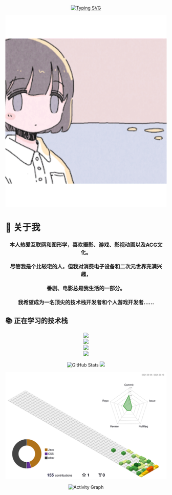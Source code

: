 <!-- 打字动画标题 -->
<p align="center">
  <a href="https://git.io/typing-svg">
    <img src="https://readme-typing-svg.demolab.com?font=Fira+Code&size=40&pause=1000&color=F79BED&center=true&vCenter=true&width=900&lines=Print(%22%E4%BD%A0%E5%A5%BD+%EF%BC%81%E4%B8%96%E7%95%8C%22)" alt="Typing SVG" />
  </a>
</p>

<!-- 顶部大图 -->
<p align="center">
  <img src="/img/19.gif" alt="Banner" width="100%" height="600px" style="object-fit: cover;">
</p>


# 🌸 关于我

<h3 align="center">
  本人热爱互联网和图形学，喜欢摄影、游戏、影视动画以及ACG文化。<br><br>
  尽管我是个比较宅的人，但我对消费电子设备和二次元世界充满兴趣，<br><br>
  番剧、电影总是我生活的一部分。<br><br>
  我希望成为一名顶尖的技术栈开发者和个人游戏开发者……
</h3>
 
## 📚 正在学习的技术栈

<p align="center">
  <a href="https://skillicons.dev">
    <img src="https://skillicons.dev/icons?i=c,cpp,cs,java,python,go,js,html,css,ts" /><br>
    <img src="https://skillicons.dev/icons?i=git,github,idea,clion,pycharm,webstorm,rider,visualstudio,vscode,linux,windows,ubuntu" /><br>
    <img src="https://skillicons.dev/icons?i=npm,nodejs,cmake,dotnet,nginx,mysql,redis,docker,maven,qt,electron,vue,react" /><br>
    <img src="https://skillicons.dev/icons?i=pr,ae,au,ps,godot,unreal,unity,blender" />
  </a>
</p>

<p align="center">
  <img src="https://github-readme-stats.vercel.app/api?username=EchoLumi&show_icons=true&theme=radical" alt="GitHub Stats" height="160px"/>
  <img height="160px" src="https://github-readme-stats.vercel.app/api?username=EchoLumi&hide_title=true&hide_border=true&show_icons=trueline_height=21&text_color=000&icon_color=000&bg_color=0,ea6161,ffc64d,fffc4d,52fa5a&theme=graywhite" />
</p>

![](./profile-3d-contrib/profile-season-animate.svg)

<p align="center">
  <img src="https://github-readme-activity-graph.vercel.app/graph?username=EchoLumi&bg_color=6aece3&color=000000&line=ffffff&point=403d3d&area=true&hide_border=true" alt="Activity Graph" />
</p>
